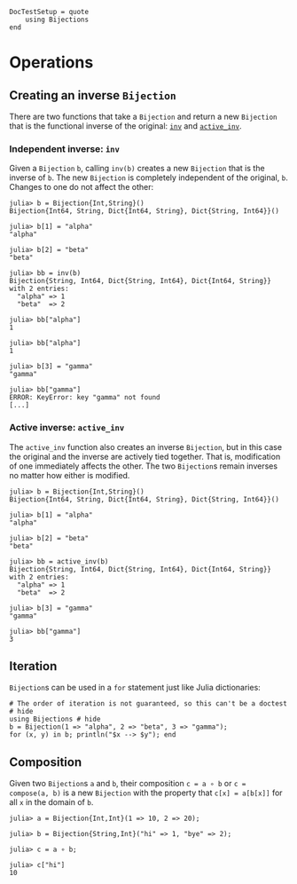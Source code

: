 ```@meta
DocTestSetup = quote
    using Bijections
end
```

# Operations



## Creating an inverse `Bijection`

There are two functions that take a `Bijection` and return a new
`Bijection` that is the functional inverse of the original:
[`inv`](@ref) and [`active_inv`](@ref).

### Independent inverse: `inv`

Given a `Bijection` `b`, calling `inv(b)` creates a new `Bijection`
that is the inverse of `b`. The new `Bijection` is completely independent
of the original, `b`. Changes to one do not affect the other:

```jldoctest
julia> b = Bijection{Int,String}()
Bijection{Int64, String, Dict{Int64, String}, Dict{String, Int64}}()

julia> b[1] = "alpha"
"alpha"

julia> b[2] = "beta"
"beta"

julia> bb = inv(b)
Bijection{String, Int64, Dict{String, Int64}, Dict{Int64, String}} with 2 entries:
  "alpha" => 1
  "beta"  => 2

julia> bb["alpha"]
1

julia> bb["alpha"]
1

julia> b[3] = "gamma"
"gamma"

julia> bb["gamma"]
ERROR: KeyError: key "gamma" not found
[...]
```

### Active inverse: `active_inv`

The `active_inv` function also creates an inverse `Bijection`, but in this
case the original and the inverse are actively tied together.
That is, modification of one immediately affects the other.
The two `Bijection`s remain inverses no matter how either is modified.

```jldoctest
julia> b = Bijection{Int,String}()
Bijection{Int64, String, Dict{Int64, String}, Dict{String, Int64}}()

julia> b[1] = "alpha"
"alpha"

julia> b[2] = "beta"
"beta"

julia> bb = active_inv(b)
Bijection{String, Int64, Dict{String, Int64}, Dict{Int64, String}} with 2 entries:
  "alpha" => 1
  "beta"  => 2

julia> b[3] = "gamma"
"gamma"

julia> bb["gamma"]
3
```

## Iteration

`Bijection`s can be used in a `for` statement just like Julia
dictionaries:

```@repl example
# The order of iteration is not guaranteed, so this can't be a doctest # hide
using Bijections # hide
b = Bijection(1 => "alpha", 2 => "beta", 3 => "gamma");
for (x, y) in b; println("$x --> $y"); end
```

## Composition

Given two `Bijection`s `a` and `b`, their composition `c = a ∘ b` or `c = compose(a, b)` is a new `Bijection` with the property that `c[x] = a[b[x]]` for all `x` in the
domain of `b`.

```jldoctest
julia> a = Bijection{Int,Int}(1 => 10, 2 => 20);

julia> b = Bijection{String,Int}("hi" => 1, "bye" => 2);

julia> c = a ∘ b;

julia> c["hi"]
10
```
